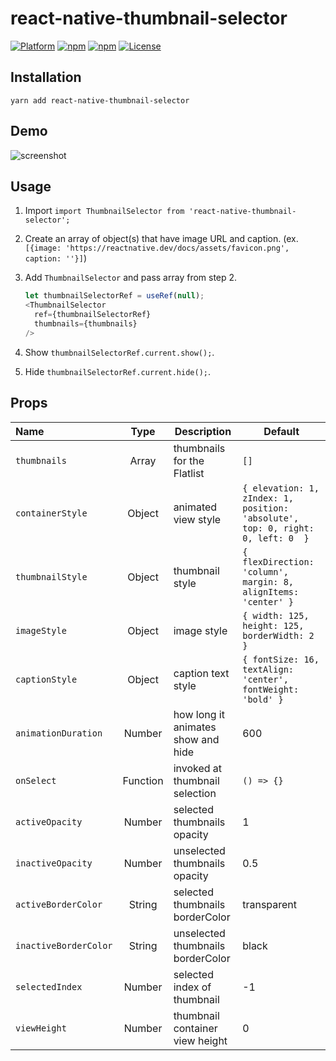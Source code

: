 # react-native-thumbnail-selector

[![Platform](https://img.shields.io/badge/react--native->%3D0.63.0-blue?style=flat-square)](https://github.com/facebook/react-native)
[![npm](https://img.shields.io/npm/v/react-native-thumbnail-selector?style=flat-square)](https://www.npmjs.com/package/react-native-thumbnail-selector)
[![npm](https://img.shields.io/npm/dm/react-native-thumbnail-selector?style=flat-square)](https://www.npmjs.com/package/react-native-thumbnail-selector)
[![License](https://img.shields.io/badge/license-MIT-blue.svg?style=flat-square)](https://raw.github.com/testshallpass/react-native-thumbnail-selector/master/LICENSE)

## Installation

```yarn add react-native-thumbnail-selector```

## Demo

![screenshot](https://raw.github.com/testshallpass/react-native-thumbnail-selector/master/assets/demo.gif)

## Usage

1. Import `import ThumbnailSelector from 'react-native-thumbnail-selector';`
2. Create an array of object(s) that have image URL and caption. (ex. `[{image: 'https://reactnative.dev/docs/assets/favicon.png', caption: ''}]`)
3. Add `ThumbnailSelector` and pass array from step 2.

    ```javascript
    let thumbnailSelectorRef = useRef(null);
    <ThumbnailSelector
      ref={thumbnailSelectorRef}
      thumbnails={thumbnails}
    />
    ```

4. Show ```thumbnailSelectorRef.current.show();```.
5. Hide ```thumbnailSelectorRef.current.hide();```.

## Props

| Name | Type | Description | Default |
| :--- | :---: | --- | --- |
| ```thumbnails``` | Array | thumbnails for the Flatlist | `[]`
| ```containerStyle``` | Object | animated view style | `{ elevation: 1, zIndex: 1, position: 'absolute', top: 0, right: 0, left: 0  }`
| ```thumbnailStyle``` | Object | thumbnail style | `{ flexDirection: 'column', margin: 8, alignItems: 'center' }`
| ```imageStyle``` | Object | image style | `{ width: 125, height: 125, borderWidth: 2 }`
| ```captionStyle``` | Object | caption text style | `{ fontSize: 16, textAlign: 'center', fontWeight: 'bold' }`
| ```animationDuration``` | Number  | how long it animates show and hide | 600
| ```onSelect``` | Function  | invoked at thumbnail selection | `() => {}`
| ```activeOpacity``` | Number  | selected thumbnails opacity | 1
| ```inactiveOpacity``` | Number  | unselected thumbnails opacity | 0.5
| ```activeBorderColor``` | String  | selected thumbnails borderColor | transparent
| ```inactiveBorderColor``` | String  | unselected thumbnails borderColor | black
| ```selectedIndex``` | Number  | selected index of thumbnail | -1
| ```viewHeight``` | Number  | thumbnail container view height | 0
